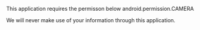 This application requires the permisson below
	android.permission.CAMERA

We will never make use of your information through this application.
